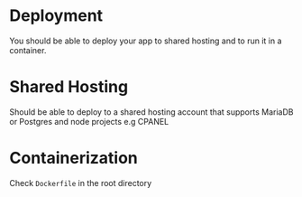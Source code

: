 # Deployment
You should be able to deploy your app to shared hosting and to run it in a container. 

# Shared Hosting
Should be able to deploy to a shared hosting account that supports MariaDB or Postgres and node projects e.g CPANEL

# Containerization
Check `Dockerfile` in the root directory